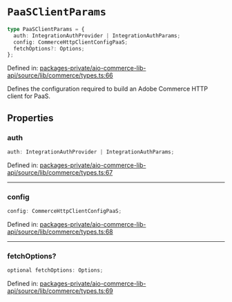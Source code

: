 # `PaaSClientParams`

```ts
type PaaSClientParams = {
  auth: IntegrationAuthProvider | IntegrationAuthParams;
  config: CommerceHttpClientConfigPaaS;
  fetchOptions?: Options;
};
```

Defined in: [packages-private/aio-commerce-lib-api/source/lib/commerce/types.ts:66](https://github.com/adobe/aio-commerce-sdk/blob/10972051f45fae3dd318c777be4a5107aa4882ce/packages-private/aio-commerce-lib-api/source/lib/commerce/types.ts#L66)

Defines the configuration required to build an Adobe Commerce HTTP client for PaaS.

## Properties

### auth

```ts
auth: IntegrationAuthProvider | IntegrationAuthParams;
```

Defined in: [packages-private/aio-commerce-lib-api/source/lib/commerce/types.ts:67](https://github.com/adobe/aio-commerce-sdk/blob/10972051f45fae3dd318c777be4a5107aa4882ce/packages-private/aio-commerce-lib-api/source/lib/commerce/types.ts#L67)

---

### config

```ts
config: CommerceHttpClientConfigPaaS;
```

Defined in: [packages-private/aio-commerce-lib-api/source/lib/commerce/types.ts:68](https://github.com/adobe/aio-commerce-sdk/blob/10972051f45fae3dd318c777be4a5107aa4882ce/packages-private/aio-commerce-lib-api/source/lib/commerce/types.ts#L68)

---

### fetchOptions?

```ts
optional fetchOptions: Options;
```

Defined in: [packages-private/aio-commerce-lib-api/source/lib/commerce/types.ts:69](https://github.com/adobe/aio-commerce-sdk/blob/10972051f45fae3dd318c777be4a5107aa4882ce/packages-private/aio-commerce-lib-api/source/lib/commerce/types.ts#L69)
